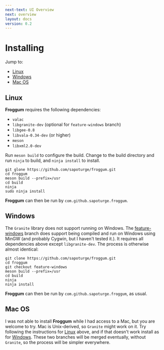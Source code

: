 ```yaml
---
next-text: UI Overview
next: overview
layout: docs
version: 0.2
---
```


# Installing

Jump to:
* [Linux](#linux)
* [Windows](#windows)
* [Mac OS](#mac-os)

## Linux

**Froggum** requires the following dependencies:

 * `valac`
 * `libgranite-dev` (optional for `feature-windows` branch)
 * `libgee-0.8`
 * `libvala-0.34-dev` (or higher)
 * `meson`
 * `libxml2.0-dev`

Run `meson build` to configure the build. Change to the build directory and
run `ninja` to build, and `ninja install` to install.

```
git glone https://github.com/sapoturge/froggum.git
cd froggum
meson build --prefix=/usr
cd build
ninja
sudo ninja install
```

**Froggum** can then be run by `com.github.sapoturge.froggum`.

## Windows

The `Granite` library does not support running on Windows. The
[feature-windows](https://github.com/sapoturge/froggum/tree/feature-windows)
branch does support being compiled and run on Windows using MinGW (and probably
Cygwin, but I haven't tested it.). It requires all dependencies above except
`libgranite-dev`. The process is otherwise almost identical:

```
git clone https://github.com/sapoturge/froggum.git
cd froggum
git checkout feature-windows
meson build --prefix=/usr
cd build
ninja
ninja install
```

**Froggum** can then be run by `com.github.sapoturge.froggum`, as usual.

## Mac OS

I was not able to install **Froggum** while I had access to a Mac, but you are welcome to try.
Mac is Unix-derived, so `Granite` might work on it. Try following the instructions
for [Linux](#linux) above, and if that doesn't work install as for [Windows](#windows).
These two branches will be merged eventually, without `Granite`, so the process
will be simpler everywhere.
